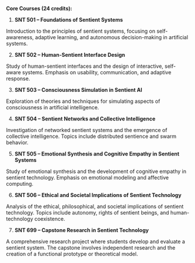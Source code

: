 **Core Courses (24 credits):**

1.	**SNT 501 – Foundations of Sentient Systems**

Introduction to the principles of sentient systems, focusing on self-awareness, adaptive learning, and autonomous decision-making in artificial systems.

2.	**SNT 502 – Human-Sentient Interface Design**

Study of human-sentient interfaces and the design of interactive, self-aware systems. Emphasis on usability, communication, and adaptive response.

3.	**SNT 503 – Consciousness Simulation in Sentient AI**

Exploration of theories and techniques for simulating aspects of consciousness in artificial intelligence.

4.	**SNT 504 – Sentient Networks and Collective Intelligence**

Investigation of networked sentient systems and the emergence of collective intelligence. Topics include distributed sentience and swarm behavior.

5.	**SNT 505 – Emotional Synthesis and Cognitive Empathy in Sentient Systems**

Study of emotional synthesis and the development of cognitive empathy in sentient technology. Emphasis on emotional modeling and affective computing.

6.	**SNT 506 – Ethical and Societal Implications of Sentient Technology**

Analysis of the ethical, philosophical, and societal implications of sentient technology. Topics include autonomy, rights of sentient beings, and human-technology coexistence.

7.	**SNT 699 – Capstone Research in Sentient Technology**

A comprehensive research project where students develop and evaluate a sentient system. The capstone involves independent research and the creation of a functional prototype or theoretical model.